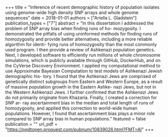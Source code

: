 +++
title = "Inference of recent demographic history of population isolates using genome-wide high density SNP arrays and whole genome sequences"
date = 2018-01-01
authors = ["Ariella L. Gladstein"]
publication_types = ["7"]
abstract = "In this dissertation I addressed the problem of SNP array bias when finding runs of ho- mozygosity. I demonstrated the pitfalls of using uninformed methods for finding runs of homozygosity and provide better alternatives, including a more reliable algorithm for identi- fying runs of homozygosity than the most commonly used program. I then provide a review of Ashkenazi population genetics. Next, I developed software to efficiently run millions of whole chromosome simulations, which is publicly available through GitHub, DockerHub, and on the CyVerse Discovery Environment. I applied my computational method to use Approximate Bayesian Computation to test models of Ashkenazi Jewish demographic his- tory. I found that the Ashkenazi Jews are comprised of genetically distinct subgroups from Eastern and Western Europe, as a result of massive population growth in the Eastern Ashke- nazi Jews, but not in the Western Ashkenazi Jews. I further confirmed that the Ashkenazi Jews do not primarily originate from Khazaria. Finally, I created a correction for SNP ar- ray ascertainment bias in the median and total length of runs of homozygosity, and applied this correction to world-wide human populations. However, I found that ascertainment bias plays a minor role compared to SNP array bias in human populations."
featured = false
publication = ""
url_pdf = "https://pqdtopen.proquest.com/pubnum/10839026.html?FMT=AI"
+++

